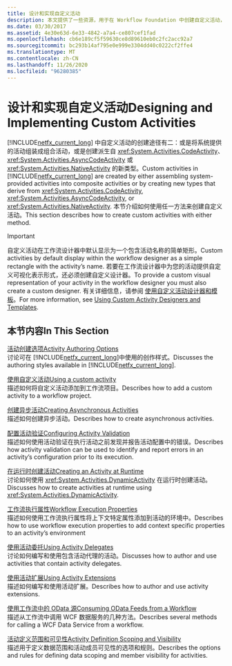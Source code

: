 ```yaml
---
title: 设计和实现自定义活动
description: 本文提供了一些资源，用于在 Workflow Foundation 中创建自定义活动，方法是创建复合活动或创建新的活动类型。
ms.date: 03/30/2017
ms.assetid: 4e30e63d-6e33-4842-a7a4-ce807cef1fad
ms.openlocfilehash: cb6e189cf5f59630ce8d89610eb0c2fc2acc92a7
ms.sourcegitcommit: bc293b14af795e0e999e3304dd40c0222cf2ffe4
ms.translationtype: MT
ms.contentlocale: zh-CN
ms.lasthandoff: 11/26/2020
ms.locfileid: "96280385"
---
```

# <a name="designing-and-implementing-custom-activities"></a><span data-ttu-id="fdbb5-103">设计和实现自定义活动</span><span class="sxs-lookup"><span data-stu-id="fdbb5-103">Designing and Implementing Custom Activities</span></span>

<span data-ttu-id="fdbb5-104">[!INCLUDE[netfx_current_long](../../../includes/netfx-current-long-md.md)] 中自定义活动的创建途径有二：或是将系统提供的活动组装成组合活动，或是创建派生自 <xref:System.Activities.CodeActivity>、<xref:System.Activities.AsyncCodeActivity> 或 <xref:System.Activities.NativeActivity> 的新类型。</span><span class="sxs-lookup"><span data-stu-id="fdbb5-104">Custom activities in [!INCLUDE[netfx_current_long](../../../includes/netfx-current-long-md.md)] are created by either assembling system-provided activities into composite activities or by creating new types that derive from <xref:System.Activities.CodeActivity>, <xref:System.Activities.AsyncCodeActivity>, or <xref:System.Activities.NativeActivity>.</span></span> <span data-ttu-id="fdbb5-105">本节介绍如何使用任一方法来创建自定义活动。</span><span class="sxs-lookup"><span data-stu-id="fdbb5-105">This section describes how to create custom activities with either method.</span></span>  
  
> [!IMPORTANT]
> <span data-ttu-id="fdbb5-106">自定义活动在工作流设计器中默认显示为一个包含活动名称的简单矩形。</span><span class="sxs-lookup"><span data-stu-id="fdbb5-106">Custom activities by default display within the workflow designer as a simple rectangle with the activity’s name.</span></span> <span data-ttu-id="fdbb5-107">若要在工作流设计器中为您的活动提供自定义可视化表示形式，还必须创建自定义设计器。</span><span class="sxs-lookup"><span data-stu-id="fdbb5-107">To provide a custom visual representation of your activity in the workflow designer you must also create a custom designer.</span></span> <span data-ttu-id="fdbb5-108">有关详细信息，请参阅 [使用自定义活动设计器和模板](using-custom-activity-designers-and-templates.md)。</span><span class="sxs-lookup"><span data-stu-id="fdbb5-108">For more information, see [Using Custom Activity Designers and Templates](using-custom-activity-designers-and-templates.md).</span></span>  
  
## <a name="in-this-section"></a><span data-ttu-id="fdbb5-109">本节内容</span><span class="sxs-lookup"><span data-stu-id="fdbb5-109">In This Section</span></span>  

 [<span data-ttu-id="fdbb5-110">活动创建选项</span><span class="sxs-lookup"><span data-stu-id="fdbb5-110">Activity Authoring Options</span></span>](activity-authoring-options-in-wf.md)  
 <span data-ttu-id="fdbb5-111">讨论可在 [!INCLUDE[netfx_current_long](../../../includes/netfx-current-long-md.md)]中使用的创作样式。</span><span class="sxs-lookup"><span data-stu-id="fdbb5-111">Discusses the authoring styles available in [!INCLUDE[netfx_current_long](../../../includes/netfx-current-long-md.md)].</span></span>  
  
 [<span data-ttu-id="fdbb5-112">使用自定义活动</span><span class="sxs-lookup"><span data-stu-id="fdbb5-112">Using a custom activity</span></span>](using-a-custom-activity.md)  
 <span data-ttu-id="fdbb5-113">描述如何将自定义活动添加到工作流项目。</span><span class="sxs-lookup"><span data-stu-id="fdbb5-113">Describes how to add a custom activity to a workflow project.</span></span>  
  
  [<span data-ttu-id="fdbb5-114">创建异步活动</span><span class="sxs-lookup"><span data-stu-id="fdbb5-114">Creating Asynchronous Activities</span></span>](creating-asynchronous-activities-in-wf.md)  
 <span data-ttu-id="fdbb5-115">描述如何创建异步活动。</span><span class="sxs-lookup"><span data-stu-id="fdbb5-115">Describes how to create asynchronous activities.</span></span>  
  
 [<span data-ttu-id="fdbb5-116">配置活动验证</span><span class="sxs-lookup"><span data-stu-id="fdbb5-116">Configuring Activity Validation</span></span>](configuring-activity-validation.md)  
 <span data-ttu-id="fdbb5-117">描述如何使用活动验证在执行活动之前发现并报告活动配置中的错误。</span><span class="sxs-lookup"><span data-stu-id="fdbb5-117">Describes how activity validation can be used to identify and report errors in an activity’s configuration prior to its execution.</span></span>  
  
 [<span data-ttu-id="fdbb5-118">在运行时创建活动</span><span class="sxs-lookup"><span data-stu-id="fdbb5-118">Creating an Activity at Runtime</span></span>](creating-an-activity-at-runtime-with-dynamicactivity.md)  
 <span data-ttu-id="fdbb5-119">讨论如何使用 <xref:System.Activities.DynamicActivity> 在运行时创建活动。</span><span class="sxs-lookup"><span data-stu-id="fdbb5-119">Discusses how to create activities at runtime using <xref:System.Activities.DynamicActivity>.</span></span>  
  
 [<span data-ttu-id="fdbb5-120">工作流执行属性</span><span class="sxs-lookup"><span data-stu-id="fdbb5-120">Workflow Execution Properties</span></span>](workflow-execution-properties.md)  
 <span data-ttu-id="fdbb5-121">描述如何使用工作流执行属性将上下文特定属性添加到活动的环境中。</span><span class="sxs-lookup"><span data-stu-id="fdbb5-121">Describes how to use workflow execution properties to add context specific properties to an activity’s environment</span></span>  
  
 [<span data-ttu-id="fdbb5-122">使用活动委托</span><span class="sxs-lookup"><span data-stu-id="fdbb5-122">Using Activity Delegates</span></span>](using-activity-delegates.md)  
 <span data-ttu-id="fdbb5-123">讨论如何编写和使用包含活动代理的活动。</span><span class="sxs-lookup"><span data-stu-id="fdbb5-123">Discusses how to author and use activities that contain activity delegates.</span></span>
  
 [<span data-ttu-id="fdbb5-124">使用活动扩展</span><span class="sxs-lookup"><span data-stu-id="fdbb5-124">Using Activity Extensions</span></span>](using-activity-extensions.md)  
 <span data-ttu-id="fdbb5-125">描述如何编写和使用活动扩展。</span><span class="sxs-lookup"><span data-stu-id="fdbb5-125">Describes how to author and use activity extensions.</span></span>  
  
 [<span data-ttu-id="fdbb5-126">使用工作流中的 OData 源</span><span class="sxs-lookup"><span data-stu-id="fdbb5-126">Consuming OData Feeds from a Workflow</span></span>](consuming-odata-feeds-from-a-workflow.md)  
 <span data-ttu-id="fdbb5-127">描述从工作流中调用 WCF 数据服务的几种方法。</span><span class="sxs-lookup"><span data-stu-id="fdbb5-127">Describes several methods for calling a WCF Data Service from a workflow.</span></span>  
  
 [<span data-ttu-id="fdbb5-128">活动定义范围和可见性</span><span class="sxs-lookup"><span data-stu-id="fdbb5-128">Activity Definition Scoping and Visibility</span></span>](activity-definition-scoping-and-visibility.md)  
 <span data-ttu-id="fdbb5-129">描述用于定义数据范围和活动成员可见性的选项和规则。</span><span class="sxs-lookup"><span data-stu-id="fdbb5-129">Describes the options and rules for defining data scoping and member visibility for activities.</span></span>
